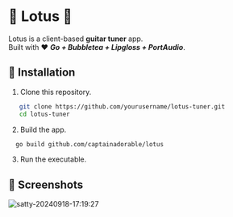 # 🌸 Lotus 🎵 
Lotus is a client-based **guitar tuner** app. </br>
Built with ♥️ **_Go + Bubbletea + Lipgloss + PortAudio_**.

## 🎸 Installation

1. Clone this repository.
```bash
   git clone https://github.com/yourusername/lotus-tuner.git
   cd lotus-tuner
```
2. Build the app.
```bash
  go build github.com/captainadorable/lotus
```
3. Run the executable.

## 🎥 Screenshots

![satty-20240918-17:19:27](https://github.com/user-attachments/assets/fe35165d-ddbf-4022-9f20-4d200f01aa99)

